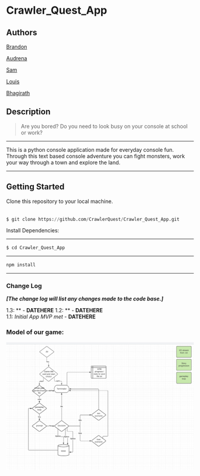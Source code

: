 # Crawler_Quest_App

## Authors

 [Brandon](https://github.com/bjgman12)

 [Audrena](https://github.com/NyxofDarkness)

 [Sam](https://github.com/samuelclark907)

 [Louis](https://github.com/louiscaruso)

 [Bhagirath](https://github.com/Bhattb2)

## Description

> Are you bored?
> Do you need to look busy on your console at school or work?
---
This is a python console application made for everyday console fun. Through this text based console adventure you can fight monsters, work your way through a town and explore the land.

---

## Getting Started

Clone this repository to your local machine.

``` python

$ git clone https://github.com/CrawlerQuest/Crawler_Quest_App.git
```

Install Dependencies:

---

``` python
$ cd Crawler_Quest_App
```

---

``` python
npm install
```

---

### Change Log

***[The change log will list any changes made to the code base.]***  

1.3: ** - **DATEHERE**
1.2: ** - **DATEHERE**  
1.1: *Initial App MVP met* - **DATEHERE**

### Model of our game:

 ![model](./CrawlerModel.PNG)